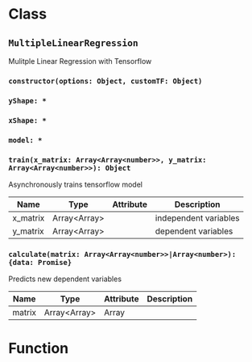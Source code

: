 # Class

## `MultipleLinearRegression`

Mulitple Linear Regression with Tensorflow

### `constructor(options: Object, customTF: Object)`

### `yShape: *`

### `xShape: *`

### `model: *`

### `train(x_matrix: Array<Array<number>>, y_matrix: Array<Array<number>>): Object`

Asynchronously trains tensorflow model

| Name | Type | Attribute | Description |
| --- | --- | --- | --- |
| x_matrix | Array<Array<number>> |  | independent variables |
| y_matrix | Array<Array<number>> |  | dependent variables |

### `calculate(matrix: Array<Array<number>>|Array<number>): {data: Promise}`

Predicts new dependent variables

| Name | Type | Attribute | Description |
| --- | --- | --- | --- |
| matrix | Array<Array<number>>|Array<number> |  | new test independent variables |

# Function